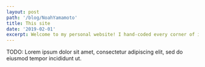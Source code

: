 ```yaml
---
layout: post
path: '/blog/NoahYamamoto'
title: This site
date: '2019-02-01'
excerpt: Welcome to my personal website! I hand-coded every corner of it using Gatsbyjs and React but with no extraneous dependancies! Built to be super fast and pleasant to use, there's a ton of fun features.
---
```


TODO: Lorem ipsum dolor sit amet, consectetur adipiscing elit, sed do eiusmod tempor incididunt ut.